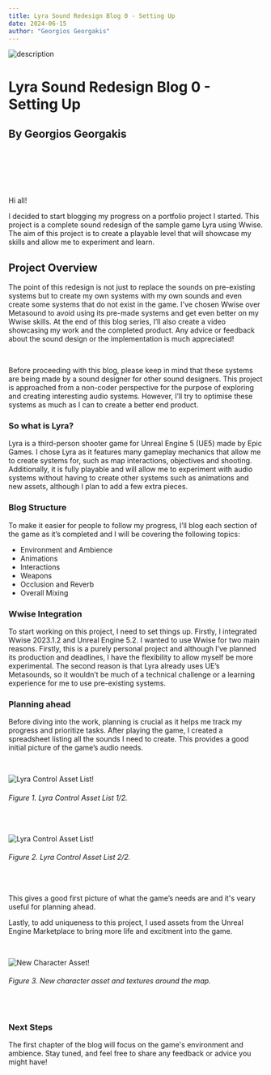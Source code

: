 ```yaml
---
title: Lyra Sound Redesign Blog 0 - Setting Up
date: 2024-06-15
author: "Georgios Georgakis"
---
```



![description](/blogImages/Blog0_Setting_Up.png)

# Lyra Sound Redesign Blog 0 - Setting Up  

## By Georgios Georgakis







&nbsp;&nbsp;&nbsp;

&nbsp;&nbsp;&nbsp;

&nbsp;&nbsp;&nbsp;


Hi all!

I decided to start blogging my progress on a portfolio project I started. This project is a complete sound redesign of the sample game Lyra using Wwise. The aim of this project is to create a playable level that will showcase my skills and allow me to experiment and learn.

## Project Overview

The point of this redesign is not just to replace the sounds on pre-existing systems but to create my own systems with my own sounds and even create some systems that do not exist in the game. I've chosen Wwise over Metasound to avoid using its pre-made systems  and get even better on my Wwise skills. At the end of this blog series, I’ll also create a video showcasing my work and the completed product. Any advice or feedback about the sound design or the implementation is much appreciated!

&nbsp;&nbsp;&nbsp;

Before proceeding with this blog, please keep in mind that these systems are being made by a sound designer for other sound designers. This project is approached from a non-coder perspective for the purpose of exploring and creating interesting audio systems. However, I’ll try to optimise these systems as much as I can to create a better end product. 


### So what is Lyra? 

Lyra is a third-person shooter game for Unreal Engine 5 (UE5) made by Epic Games. I chose Lyra as it features many gameplay mechanics that allow me to create systems for, such as map interactions, objectives and shooting. Additionally, it is fully playable and will allow me to experiment with audio systems without having to create other systems such as animations and new assets, although I plan to add a few extra pieces. 

### Blog Structure

To make it easier for people to follow my progress, I’ll blog each section of the game as it’s completed and I will be covering the following topics:

  -  Environment and Ambience
  -  Animations
  -  Interactions
  -  Weapons
  -  Occlusion and Reverb
  -  Overall Mixing


### Wwise Integration

To start working on this project, I need to set things up. Firstly, I integrated Wwise 2023.1.2 and Unreal Engine 5.2. I wanted to use Wwise for two main reasons. Firstly, this is a purely personal project and although I’ve planned its production and deadlines, I have the flexibility to allow myself be more experimental. The second reason is that Lyra already uses UE’s Metasounds, so it wouldn’t be much of a technical challenge or a learning experience for me to use pre-existing systems.

### Planning ahead

Before diving into the work, planning is crucial as it helps me track my progress and prioritize tasks. After playing the game, I created a spreadsheet listing all the sounds I need to create. This provides a good initial picture of the game’s audio needs. 

&nbsp;&nbsp;&nbsp;



![Lyra Control Asset List!](/blogImages/assetlist1.png "Lyra Control Asset List") 
###### Figure 1. Lyra Control Asset List 1/2.

&nbsp;&nbsp;&nbsp;

![Lyra Control Asset List!](/blogImages/assetlist2.png "Lyra Control Asset List") 
###### Figure 2. Lyra Control Asset List 2/2.

&nbsp;&nbsp;&nbsp;

This gives a good first picture of what the game’s needs are and it's veary useful for planning ahead.

Lastly, to add uniqueness to this project, I used assets from the Unreal Engine Marketplace to bring more life and excitment into the game.

&nbsp;&nbsp;&nbsp;

![New Character Asset!](/blogImages/New_Char.png "New Character Asset") 
###### Figure 3. New character asset and textures around the map.

&nbsp;&nbsp;&nbsp;

### Next Steps

The first chapter of the blog will focus on the game's environment and ambience. Stay tuned, and feel free to share any feedback or advice you might have!

&nbsp;&nbsp;&nbsp;
&nbsp;&nbsp;&nbsp;






